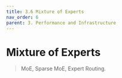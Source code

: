 ```yaml
---
title: 3.6 Mixture of Experts
nav_order: 6
parent: 3. Performance and Infrastructure
---
```


# Mixture of Experts
> MoE, Sparse MoE, Expert Routing.
